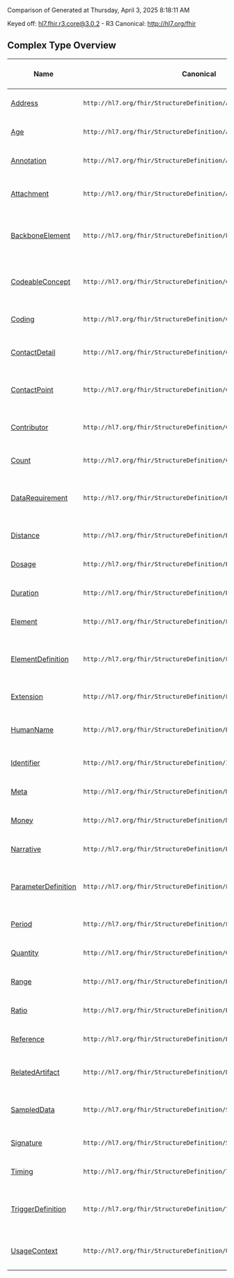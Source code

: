Comparison of 
Generated at Thursday, April 3, 2025 8:18:11 AM

Keyed off: hl7.fhir.r3.core@3.0.2 - R3
Canonical: http://hl7.org/fhir

## Complex Type Overview
| Name | Canonical | Description | Path to R2 | Path to R4 | Path to R4B | Path to R5 |
| --- | --- | --- | --- | --- | --- | --- |
| [Address](ComplexTypes/Address.md) | `http://hl7.org/fhir/StructureDefinition/Address\|3.0.2` | Base StructureDefinition for Address Type | ✔ | ✔ | ✔ | ✔ |
| [Age](ComplexTypes/Age.md) | `http://hl7.org/fhir/StructureDefinition/Age\|3.0.2` | Base StructureDefinition for Age Type | ✔ | ✔ | ✔ | ✔ |
| [Annotation](ComplexTypes/Annotation.md) | `http://hl7.org/fhir/StructureDefinition/Annotation\|3.0.2` | Base StructureDefinition for Annotation Type | ✔ | ✔ | ✔ | ✔ |
| [Attachment](ComplexTypes/Attachment.md) | `http://hl7.org/fhir/StructureDefinition/Attachment\|3.0.2` | Base StructureDefinition for Attachment Type | ✔ | ✔ | ✔ | ✔ |
| [BackboneElement](ComplexTypes/BackboneElement.md) | `http://hl7.org/fhir/StructureDefinition/BackboneElement\|3.0.2` | Base StructureDefinition for BackboneElement Type | ✔ | ✔ | ✔ | ✔ |
| [CodeableConcept](ComplexTypes/CodeableConcept.md) | `http://hl7.org/fhir/StructureDefinition/CodeableConcept\|3.0.2` | Base StructureDefinition for CodeableConcept Type | ✔ | ✔ | ✔ | ✔ |
| [Coding](ComplexTypes/Coding.md) | `http://hl7.org/fhir/StructureDefinition/Coding\|3.0.2` | Base StructureDefinition for Coding Type | ✔ | ✔ | ✔ | ✔ |
| [ContactDetail](ComplexTypes/ContactDetail.md) | `http://hl7.org/fhir/StructureDefinition/ContactDetail\|3.0.2` | Base StructureDefinition for ContactDetail Type |  | ✔ | ✔ | ✔ |
| [ContactPoint](ComplexTypes/ContactPoint.md) | `http://hl7.org/fhir/StructureDefinition/ContactPoint\|3.0.2` | Base StructureDefinition for ContactPoint Type | ✔ | ✔ | ✔ | ✔ |
| [Contributor](ComplexTypes/Contributor.md) | `http://hl7.org/fhir/StructureDefinition/Contributor\|3.0.2` | Base StructureDefinition for Contributor Type |  | ✔ | ✔ | ✔ |
| [Count](ComplexTypes/Count.md) | `http://hl7.org/fhir/StructureDefinition/Count\|3.0.2` | Base StructureDefinition for Count Type | ✔ | ✔ | ✔ | ✔ |
| [DataRequirement](ComplexTypes/DataRequirement.md) | `http://hl7.org/fhir/StructureDefinition/DataRequirement\|3.0.2` | Base StructureDefinition for DataRequirement Type |  | ✔ | ✔ | ✔ |
| [Distance](ComplexTypes/Distance.md) | `http://hl7.org/fhir/StructureDefinition/Distance\|3.0.2` | Base StructureDefinition for Distance Type | ✔ | ✔ | ✔ | ✔ |
| [Dosage](ComplexTypes/Dosage.md) | `http://hl7.org/fhir/StructureDefinition/Dosage\|3.0.2` | Base StructureDefinition for Dosage Type |  | ✔ | ✔ | ✔ |
| [Duration](ComplexTypes/Duration.md) | `http://hl7.org/fhir/StructureDefinition/Duration\|3.0.2` | Base StructureDefinition for Duration Type | ✔ | ✔ | ✔ | ✔ |
| [Element](ComplexTypes/Element.md) | `http://hl7.org/fhir/StructureDefinition/Element\|3.0.2` | Base StructureDefinition for Element Type | ✔ | ✔ | ✔ | ✔ |
| [ElementDefinition](ComplexTypes/ElementDefinition.md) | `http://hl7.org/fhir/StructureDefinition/ElementDefinition\|3.0.2` | Base StructureDefinition for ElementDefinition Type | ✔ | ✔ | ✔ | ✔ |
| [Extension](ComplexTypes/Extension.md) | `http://hl7.org/fhir/StructureDefinition/Extension\|3.0.2` | Base StructureDefinition for Extension Type | ✔ | ✔ | ✔ | ✔ |
| [HumanName](ComplexTypes/HumanName.md) | `http://hl7.org/fhir/StructureDefinition/HumanName\|3.0.2` | Base StructureDefinition for HumanName Type | ✔ | ✔ | ✔ | ✔ |
| [Identifier](ComplexTypes/Identifier.md) | `http://hl7.org/fhir/StructureDefinition/Identifier\|3.0.2` | Base StructureDefinition for Identifier Type | ✔ | ✔ | ✔ | ✔ |
| [Meta](ComplexTypes/Meta.md) | `http://hl7.org/fhir/StructureDefinition/Meta\|3.0.2` | Base StructureDefinition for Meta Type | ✔ | ✔ | ✔ | ✔ |
| [Money](ComplexTypes/Money.md) | `http://hl7.org/fhir/StructureDefinition/Money\|3.0.2` | Base StructureDefinition for Money Type | ✔ | ✔ | ✔ | ✔ |
| [Narrative](ComplexTypes/Narrative.md) | `http://hl7.org/fhir/StructureDefinition/Narrative\|3.0.2` | Base StructureDefinition for Narrative Type | ✔ | ✔ | ✔ | ✔ |
| [ParameterDefinition](ComplexTypes/ParameterDefinition.md) | `http://hl7.org/fhir/StructureDefinition/ParameterDefinition\|3.0.2` | Base StructureDefinition for ParameterDefinition Type |  | ✔ | ✔ | ✔ |
| [Period](ComplexTypes/Period.md) | `http://hl7.org/fhir/StructureDefinition/Period\|3.0.2` | Base StructureDefinition for Period Type | ✔ | ✔ | ✔ | ✔ |
| [Quantity](ComplexTypes/Quantity.md) | `http://hl7.org/fhir/StructureDefinition/Quantity\|3.0.2` | Base StructureDefinition for Quantity Type | ✔ | ✔ | ✔ | ✔ |
| [Range](ComplexTypes/Range.md) | `http://hl7.org/fhir/StructureDefinition/Range\|3.0.2` | Base StructureDefinition for Range Type | ✔ | ✔ | ✔ | ✔ |
| [Ratio](ComplexTypes/Ratio.md) | `http://hl7.org/fhir/StructureDefinition/Ratio\|3.0.2` | Base StructureDefinition for Ratio Type | ✔ | ✔ | ✔ | ✔ |
| [Reference](ComplexTypes/Reference.md) | `http://hl7.org/fhir/StructureDefinition/Reference\|3.0.2` | Base StructureDefinition for Reference Type | ✔ | ✔ | ✔ | ✔ |
| [RelatedArtifact](ComplexTypes/RelatedArtifact.md) | `http://hl7.org/fhir/StructureDefinition/RelatedArtifact\|3.0.2` | Base StructureDefinition for RelatedArtifact Type |  | ✔ | ✔ | ✔ |
| [SampledData](ComplexTypes/SampledData.md) | `http://hl7.org/fhir/StructureDefinition/SampledData\|3.0.2` | Base StructureDefinition for SampledData Type | ✔ | ✔ | ✔ | ✔ |
| [Signature](ComplexTypes/Signature.md) | `http://hl7.org/fhir/StructureDefinition/Signature\|3.0.2` | Base StructureDefinition for Signature Type | ✔ | ✔ | ✔ | ✔ |
| [Timing](ComplexTypes/Timing.md) | `http://hl7.org/fhir/StructureDefinition/Timing\|3.0.2` | Base StructureDefinition for Timing Type | ✔ | ✔ | ✔ | ✔ |
| [TriggerDefinition](ComplexTypes/TriggerDefinition.md) | `http://hl7.org/fhir/StructureDefinition/TriggerDefinition\|3.0.2` | Base StructureDefinition for TriggerDefinition Type |  | ✔ | ✔ | ✔ |
| [UsageContext](ComplexTypes/UsageContext.md) | `http://hl7.org/fhir/StructureDefinition/UsageContext\|3.0.2` | Base StructureDefinition for UsageContext Type |  | ✔ | ✔ | ✔ |
